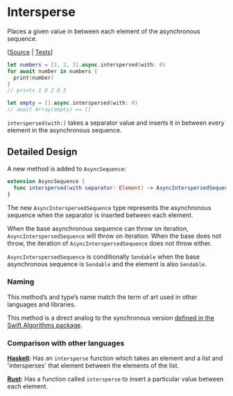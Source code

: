 # Intersperse

Places a given value in between each element of the asynchronous sequence.

[[Source](https://github.com/apple/swift-async-algorithms/blob/main/Sources/AsyncAlgorithms/AsyncInterspersedSequence.swift) | 
 [Tests](https://github.com/apple/swift-async-algorithms/blob/main/Tests/AsyncAlgorithmsTests/TestInterspersed.swift)]

```swift
let numbers = [1, 2, 3].async.interspersed(with: 0)
for await number in numbers {
  print(number)
}
// prints 1 0 2 0 3

let empty = [].async.interspersed(with: 0)
// await Array(empty) == []
```

`interspersed(with:)` takes a separator value and inserts it in between every
element in the asynchronous sequence.

## Detailed Design

A new method is added to `AsyncSequence`:

```swift
extension AsyncSequence {
  func interspersed(with separator: Element) -> AsyncInterspersedSequence<Self>
}
```

The new `AsyncInterspersedSequence` type represents the asynchronous sequence 
when the separator is inserted between each element. 

When the base asynchronous sequence can throw on iteration, `AsyncInterspersedSequence`
will throw on iteration. When the base does not throw, the iteration of 
`AsyncInterspersedSequence` does not throw either.

`AsyncInterspersedSequence` is conditionally `Sendable` when the base asynchronous
sequence is `Sendable` and the element is also `Sendable`.

### Naming

This method’s and type’s name match the term of art used in other languages
and libraries.

This method is a direct analog to the synchronous version [defined in the Swift Algorithms package](https://github.com/apple/swift-algorithms/blob/main/Guides/Intersperse.md).

### Comparison with other languages

**[Haskell][Haskell]:** Has an `intersperse` function which takes an element
and a list and 'intersperses' that element between the elements of the list.

**[Rust][Rust]:** Has a function called `intersperse` to insert a particular
value between each element. 

<!-- Link references for other languages -->

[Haskell]: https://hackage.haskell.org/package/base-4.14.0.0/docs/Data-List.html#v:intersperse
[Rust]: https://docs.rs/itertools/0.9.0/itertools/trait.Itertools.html#method.intersperse
